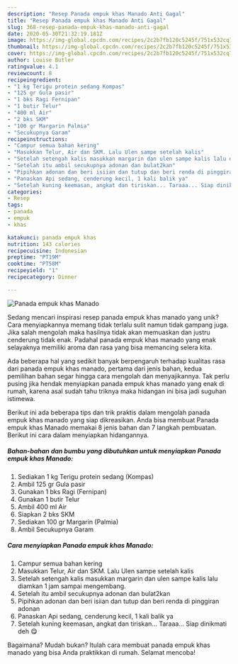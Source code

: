 ```yaml
---
description: "Resep Panada empuk khas Manado Anti Gagal"
title: "Resep Panada empuk khas Manado Anti Gagal"
slug: 368-resep-panada-empuk-khas-manado-anti-gagal
date: 2020-05-30T21:32:19.181Z
image: https://img-global.cpcdn.com/recipes/2c2b7fb120c5245f/751x532cq70/panada-empuk-khas-manado-foto-resep-utama.jpg
thumbnail: https://img-global.cpcdn.com/recipes/2c2b7fb120c5245f/751x532cq70/panada-empuk-khas-manado-foto-resep-utama.jpg
cover: https://img-global.cpcdn.com/recipes/2c2b7fb120c5245f/751x532cq70/panada-empuk-khas-manado-foto-resep-utama.jpg
author: Louise Butler
ratingvalue: 4.1
reviewcount: 8
recipeingredient:
- "1 kg Terigu protein sedang Kompas"
- "125 gr Gula pasir"
- "1 bks Ragi Fernipan"
- "1 butir Telur"
- "400 ml Air"
- "2 bks SKM"
- "100 gr Margarin Palmia"
- "Secukupnya Garam"
recipeinstructions:
- "Campur semua bahan kering"
- "Masukkan Telur, Air dan SKM. Lalu Ulen sampe setelah kalis"
- "Setelah setengah kalis masukkan margarin dan ulen sampe kalis lalu diamkan 1 jam sampai mengembang."
- "Setelah itu ambil secukupnya adonan dan bulat2kan"
- "Pipihkan adonan dan beri isiian dan tutup dan beri renda di pinggiran adonan"
- "Panaskan Api sedang, cenderung kecil, 1 kali balik ya"
- "Setelah kuning keemasan, angkat dan tiriskan... Taraaa... Siap dinikmati deh 😋"
categories:
- Resep
tags:
- panada
- empuk
- khas

katakunci: panada empuk khas 
nutrition: 143 calories
recipecuisine: Indonesian
preptime: "PT19M"
cooktime: "PT58M"
recipeyield: "1"
recipecategory: Dinner

---
```



![Panada empuk khas Manado](https://img-global.cpcdn.com/recipes/2c2b7fb120c5245f/751x532cq70/panada-empuk-khas-manado-foto-resep-utama.jpg)

Sedang mencari inspirasi resep panada empuk khas manado yang unik? Cara menyiapkannya memang tidak terlalu sulit namun tidak gampang juga. Jika salah mengolah maka hasilnya tidak akan memuaskan dan justru cenderung tidak enak. Padahal panada empuk khas manado yang enak selayaknya memiliki aroma dan rasa yang bisa memancing selera kita.



Ada beberapa hal yang sedikit banyak berpengaruh terhadap kualitas rasa dari panada empuk khas manado, pertama dari jenis bahan, kedua pemilihan bahan segar hingga cara mengolah dan menyajikannya. Tak perlu pusing jika hendak menyiapkan panada empuk khas manado yang enak di rumah, karena asal sudah tahu triknya maka hidangan ini bisa jadi suguhan istimewa.


Berikut ini ada beberapa tips dan trik praktis dalam mengolah panada empuk khas manado yang siap dikreasikan. Anda bisa membuat Panada empuk khas Manado memakai 8 jenis bahan dan 7 langkah pembuatan. Berikut ini cara dalam menyiapkan hidangannya.

<!--inarticleads1-->

##### Bahan-bahan dan bumbu yang dibutuhkan untuk menyiapkan Panada empuk khas Manado:

1. Sediakan 1 kg Terigu protein sedang (Kompas)
1. Ambil 125 gr Gula pasir
1. Gunakan 1 bks Ragi (Fernipan)
1. Gunakan 1 butir Telur
1. Ambil 400 ml Air
1. Siapkan 2 bks SKM
1. Sediakan 100 gr Margarin (Palmia)
1. Ambil Secukupnya Garam




<!--inarticleads2-->

##### Cara menyiapkan Panada empuk khas Manado:

1. Campur semua bahan kering
1. Masukkan Telur, Air dan SKM. Lalu Ulen sampe setelah kalis
1. Setelah setengah kalis masukkan margarin dan ulen sampe kalis lalu diamkan 1 jam sampai mengembang.
1. Setelah itu ambil secukupnya adonan dan bulat2kan
1. Pipihkan adonan dan beri isiian dan tutup dan beri renda di pinggiran adonan
1. Panaskan Api sedang, cenderung kecil, 1 kali balik ya
1. Setelah kuning keemasan, angkat dan tiriskan... Taraaa... Siap dinikmati deh 😋




Bagaimana? Mudah bukan? Itulah cara membuat panada empuk khas manado yang bisa Anda praktikkan di rumah. Selamat mencoba!
